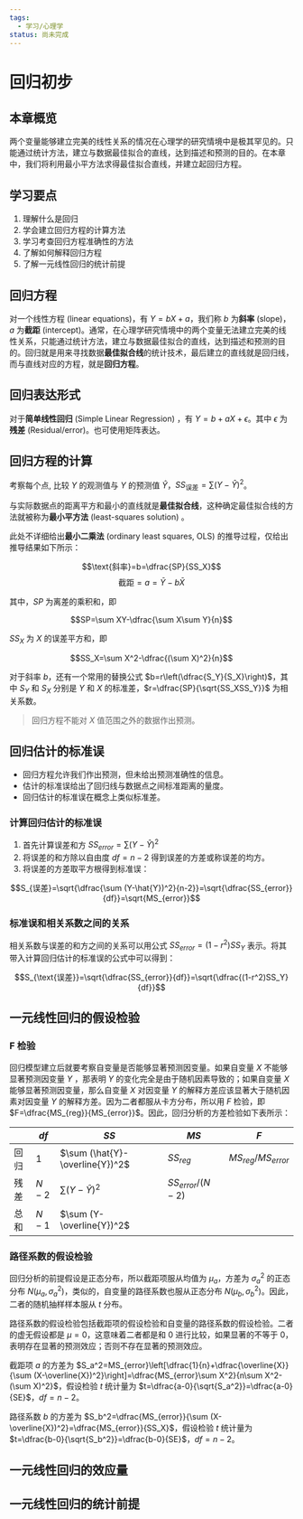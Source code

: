 ```yaml
---
tags:
  - 学习/心理学
status: 尚未完成
---
```

# 回归初步

## 本章概览

两个变量能够建立完美的线性关系的情况在心理学的研究情境中是极其罕见的。只能通过统计方法，建立与数据最佳拟合的直线，达到描述和预测的目的。在本章中，我们将利用最小平方法求得最佳拟合直线，并建立起回归方程。

## 学习要点

1. 理解什么是回归
2. 学会建立回归方程的计算方法
3. 学习考查回归方程准确性的方法
4. 了解如何解释回归方程
5. 了解一元线性回归的统计前提

## 回归方程

对一个线性方程 (linear equations)，有 $Y=bX+a$，我们称 $b$ 为**斜率** (slope)，$a$ 为**截距** (intercept)。通常，在心理学研究情境中的两个变量无法建立完美的线性关系，只能通过统计方法，建立与数据最佳拟合的直线，达到描述和预测的目的。回归就是用来寻找数据**最佳拟合线**的统计技术，最后建立的直线就是回归线，而与直线对应的方程，就是**回归方程**。

## 回归表达形式

对于**简单线性回归** (Simple Linear Regression) ，有 $Y=b+aX+\epsilon$。其中 $\epsilon$ 为**残差** (Residual/error)。也可使用矩阵表达。

## 回归方程的计算

考察每个点, 比较 $Y$ 的观测值与 $Y$ 的预测值 $\hat{Y}$，$SS_{\text{误差}}=\sum(Y-\hat{Y})^2$。

与实际数据点的距离平方和最小的直线就是**最佳拟合线**，这种确定最佳拟合线的方法就被称为**最小平方法** (least-squares solution) 。

此处不详细给出**最小二乘法** (ordinary least squares, OLS) 的推导过程，仅给出推导结果如下所示：

$$\text{斜率}=b=\dfrac{SP}{SS_X}$$
$$\text{截距}=a=\bar{Y}-b\bar{X}$$

其中，$SP$ 为离差的乘积和，即

$$SP=\sum XY-\dfrac{\sum X\sum Y}{n}$$

$SS_X$ 为 $X$ 的误差平方和，即

$$SS_X=\sum X^2-\dfrac{(\sum X)^2}{n}$$

对于斜率 $b$，还有一个常用的替换公式 $b=r\left(\dfrac{S_Y}{S_X}\right)$，其中 $S_Y$ 和 $S_X$ 分别是 $Y$ 和 $X$ 的标准差，$r=\dfrac{SP}{\sqrt{SS_XSS_Y}}$ 为相关系数。

> 回归方程不能对 $X$ 值范围之外的数据作出预测。

## 回归估计的标准误

 - 回归方程允许我们作出预测，但未给出预测准确性的信息。
 - 估计的标准误给出了回归线与数据点之间标准距离的量度。
 - 回归估计的标准误在概念上类似标准差。

### 计算回归估计的标准误

1. 首先计算误差和方 $SS_{error}=\sum (Y-\hat{Y})^2$
2. 将误差的和方除以自由度 $df=n-2$ 得到误差的方差或称误差的均方。
3. 将误差的方差取平方根得到标准误：

$$S_{误差}=\sqrt{\dfrac{\sum (Y-\hat{Y})^2}{n-2}}=\sqrt{\dfrac{SS_{error}}{df}}=\sqrt{MS_{error}}$$

### 标准误和相关系数之间的关系

相关系数与误差的和方之间的关系可以用公式 $SS_{error}=(1-r^2)SS_Y$ 表示。将其带入计算回归估计的标准误的公式中可以得到：

$$S_{\text{误差}}=\sqrt{\dfrac{SS_{error}}{df}}=\sqrt{\dfrac{(1-r^2)SS_Y}{df}}$$

## 一元线性回归的假设检验

### F 检验

回归模型建立后就要考察自变量是否能够显著预测因变量。如果自变量 $X$ 不能够显著预测因变量 $Y$ ，那表明 $Y$ 的变化完全是由于随机因素导致的；如果自变量 $X$ 能够显著预测因变量，那么自变量 $X$ 对因变量 $Y$ 的解释方差应该显著大于随机因素对因变量 $Y$ 的解释方差。因为二者都服从卡方分布，所以用 $F$ 检验，即 $F=\dfrac{MS_{reg}}{MS_{error}}$。因此，回归分析的方差检验如下表所示：

|     | $df$  | $SS$                            | $MS$               | $F$                   |
| --- | ----- | ------------------------------- | ------------------ | --------------------- |
| 回归  | 1     | $\sum (\hat{Y}-\overline{Y})^2$ | $SS_{reg}$         | $MS_{reg}/MS_{error}$ |
| 残差  | $N-2$ | $\sum (Y-\hat{Y})^2$            | $SS_{error}/(N-2)$ |                       |
| 总和  | $N-1$ | $\sum (Y-\overline{Y})^2$       |                    |                       |

### 路径系数的假设检验

回归分析的前提假设是正态分布，所以截距项服从均值为 $\mu_a$，方差为 $\sigma_a^2$ 的正态分布 $N(\mu_a,\sigma_a^2)$，类似的，自变量的路径系数也服从正态分布 $N(\mu_b,\sigma_b^2)$。因此，二者的随机抽样样本服从 $t$ 分布。

路径系数的假设检验包括截距项的假设检验和自变量的路径系数的假设检验。二者的虚无假设都是 $\mu=0$，这意味着二者都是和 $0$ 进行比较，如果显著的不等于 $0$，表明存在显著的预测效应；否则不存在显著的预测效应。

截距项 $a$ 的方差为 $S_a^2=MS_{error}\left[\dfrac{1}{n}+\dfrac{\overline{X}}{\sum (X-\overline{X})^2}\right]=\dfrac{MS_{error}\sum X^2}{n\sum X^2-(\sum X)^2}$，假设检验 $t$ 统计量为 $t=\dfrac{a-0}{\sqrt{S_a^2}}=\dfrac{a-0}{SE}$，$df=n-2$。

路径系数 $b$ 的方差为 $S_b^2=\dfrac{MS_{error}}{\sum (X-\overline{X})^2}=\dfrac{MS_{error}}{SS_X}$，假设检验 $t$ 统计量为 $t=\dfrac{b-0}{\sqrt{S_b^2}}=\dfrac{b-0}{SE}$，$df=n-2$。

## 一元线性回归的效应量



## 一元线性回归的统计前提